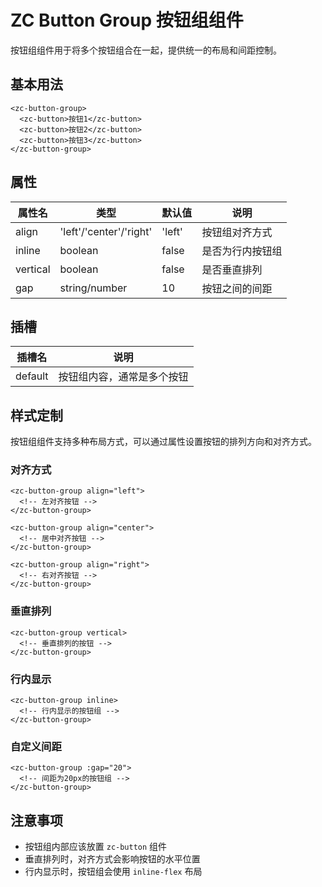 # ZC Button Group 按钮组组件

按钮组组件用于将多个按钮组合在一起，提供统一的布局和间距控制。

## 基本用法

```vue
<zc-button-group>
  <zc-button>按钮1</zc-button>
  <zc-button>按钮2</zc-button>
  <zc-button>按钮3</zc-button>
</zc-button-group>
```

## 属性

| 属性名 | 类型 | 默认值 | 说明 |
|-------|------|-------|------|
| align | 'left'/'center'/'right' | 'left' | 按钮组对齐方式 |
| inline | boolean | false | 是否为行内按钮组 |
| vertical | boolean | false | 是否垂直排列 |
| gap | string/number | 10 | 按钮之间的间距 |

## 插槽

| 插槽名 | 说明 |
|-------|------|
| default | 按钮组内容，通常是多个按钮 |

## 样式定制

按钮组组件支持多种布局方式，可以通过属性设置按钮的排列方向和对齐方式。

### 对齐方式

```vue
<zc-button-group align="left">
  <!-- 左对齐按钮 -->
</zc-button-group>

<zc-button-group align="center">
  <!-- 居中对齐按钮 -->
</zc-button-group>

<zc-button-group align="right">
  <!-- 右对齐按钮 -->
</zc-button-group>
```

### 垂直排列

```vue
<zc-button-group vertical>
  <!-- 垂直排列的按钮 -->
</zc-button-group>
```

### 行内显示

```vue
<zc-button-group inline>
  <!-- 行内显示的按钮组 -->
</zc-button-group>
```

### 自定义间距

```vue
<zc-button-group :gap="20">
  <!-- 间距为20px的按钮组 -->
</zc-button-group>
```

## 注意事项

- 按钮组内部应该放置 `zc-button` 组件
- 垂直排列时，对齐方式会影响按钮的水平位置
- 行内显示时，按钮组会使用 `inline-flex` 布局
